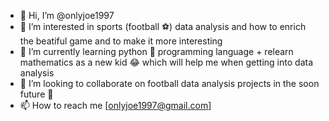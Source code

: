 - 👋 Hi, I’m @onlyjoe1997
- 👀 I’m interested in sports (football ⚽) data analysis and how to enrich the beatiful game and to make it more interesting 
- 🌱 I’m currently learning python 🐍 programming language + relearn mathematics as a new kid 😂 which will help me when getting into data analysis
- 💞️ I’m looking to collaborate on football data analysis projects in the soon future 🔮
- 📫 How to reach me [onlyjoe1997@gmail.com]

<!---
onlyjoe1997/onlyjoe1997 is a ✨ special ✨ repository because its `README.md` (this file) appears on your GitHub profile.
You can click the Preview link to take a look at your changes.
--->
